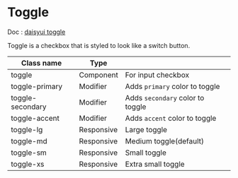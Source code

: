 # Toggle

Doc : [daisyui toggle](https://daisyui.com/components/toggle/)

Toggle is a checkbox that is styled to look like a switch button.

| Class name       |   Type     |                                  |
|------------------|------------|----------------------------------|
| toggle 	         | Component  | For input checkbox               |
| toggle-primary   | Modifier   | Adds `primary` color to toggle   |
| toggle-secondary | Modifier   | Adds `secondary` color to toggle |
| toggle-accent    | Modifier   | Adds `accent` color to toggle    |
| toggle-lg        | Responsive | Large toggle                     |
| toggle-md        | Responsive | Medium toggle(default)           |
| toggle-sm        | Responsive | Small toggle                     |
| toggle-xs        | Responsive | Extra small toggle               |

